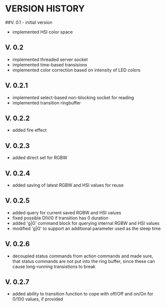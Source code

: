 # VERSION HISTORY

##V. 0.1 - initial version
- implemented HSI color space

## V. 0.2
- implemented threaded server socket
- implemented time-based transisions
- implemented color correction based on intensity of LED colors

## V. 0.2.1
- implemented select-based non-blocking socket for reading
- implemented transition ringbuffer

## V. 0.2.2
- added fire effect

## V. 0.2.3
- added direct set for RGBW

## V. 0.2.4
- added saving of latest RGBW and HSI values for reuse

## V. 0.2.5
- added query for current saved RGBW and HSI values
- fixed possible DIV/0 if transition has 0 duration
- added 'g|G' command block for querying internal RGBW and HSI values
- modified 'g|G' to support an additional parameter used as the sleep time

## V. 0.2.6
- decoupled status commands from action commands and made sure, that status commands are not put into the ring buffer, since these can cause long-running transistions to break

## V. 0.2.7
- added ability to transition function to cope with off/Off and on/On for 0/100 values, if provided